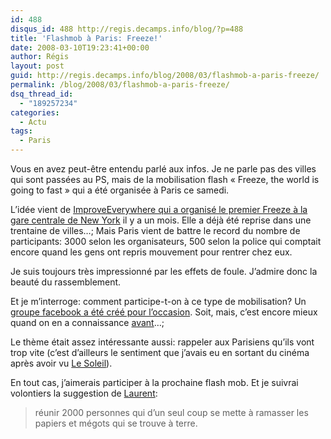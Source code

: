 ```yaml
---
id: 488
disqus_id: 488 http://regis.decamps.info/blog/?p=488
title: 'Flashmob à Paris: Freeze!'
date: 2008-03-10T19:23:41+00:00
author: Régis
layout: post
guid: http://regis.decamps.info/blog/2008/03/flashmob-a-paris-freeze/
permalink: /blog/2008/03/flashmob-a-paris-freeze/
dsq_thread_id:
  - "189257234"
categories:
  - Actu
tags:
  - Paris
---
```

Vous en avez peut-être entendu parlé aux infos. Je ne parle pas des villes qui sont passées au PS, mais de la mobilisation flash « Freeze, the world is going to fast » qui a été organisée à Paris ce samedi.
  
L’idée vient de [ImproveEverywhere qui a organisé le premier Freeze à la gare centrale de New York](http://improveverywhere.com/2008/01/31/frozen-grand-central/) il y a un mois. Elle a déjà été reprise dans une trentaine de villes…; Mais Paris vient de battre le record du nombre de participants: 3000 selon les organisateurs, 500 selon la police qui comptait encore quand les gens ont repris mouvement pour rentrer chez eux.

<!--more-->
  
Je suis toujours très impressionné par les effets de foule. J’admire donc la beauté du rassemblement.

Et je m’interroge: comment participe-t-on à ce type de mobilisation? Un [groupe facebook a été créé pour l’occasion](http://www.facebook.com/event.php?eid=7960989587). Soit, mais, c’est encore mieux quand on en a connaissance [avant](http://www.blog2manu.com/mon_weblog/2008/02/freeze-th-world.html)…; 

Le thème était assez intéressante aussi: rappeler aux Parisiens qu’ils vont trop vite (c’est d’ailleurs le sentiment que j’avais eu en sortant du cinéma après avoir vu [Le Soleil](http://www.allocine.fr/film/fichefilm_gen_cfilm=61452.html)). 

En tout cas, j’aimerais participer à la prochaine flash mob. Et je suivrai volontiers la suggestion de [Laurent](http://laurent.guedon.org/2008/03/10/freeze-et-poke/):

> réunir 2000 personnes qui d’un seul coup se mette à ramasser les papiers et mégots qui se trouve à terre.
